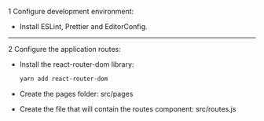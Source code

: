 1 Configure development environment:

- Install ESLint, Prettier and EditorConfig.

---

2 Configure the application routes:

- Install the react-router-dom library:
  ```sh
  yarn add react-router-dom
  ```
- Create the pages folder: src/pages

- Create the file that will contain the routes component: src/routes.js
